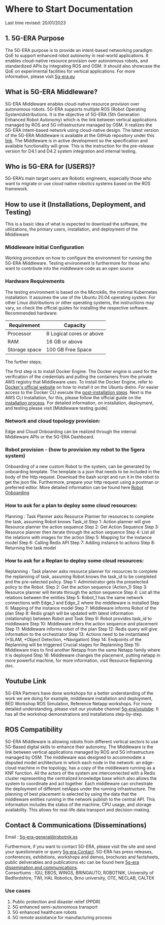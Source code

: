 # Where to Start Documentation

Last time revised: 20/01/2023

## 1. 5G-ERA Purpose

The 5G-ERA purpose is to provide an intent-based networking paradigm QoE to support enhanced robot autonomy in real-world applications. It enables cloud-native resource provision over autonomous robots, and standardized APIs by integrating ROS and OSM. It should also showcase the QoE on experimental facilities for vertical applications. For more information, please visit [5g-era.eu](https://5g-era.eu/)     

## What is 5G-ERA Middleware?
5G-ERA Middleware enables cloud-native resource provision over autonomous robots. 5G-ERA supports multiple ROS (Robot Operating System)distributions. It is the objective of 5G-ERA (5th Generation Enhanced Robot Autonomy) which is the link between vertical applications managed by ROS and 5G infrastructure managed by OSM. It realizes the 5G-ERA intent-based network using cloud-native design.  The latest version of the 5G-ERA Middleware is available at the GitHub repository under this [link](https://github.com/5G-ERA/middleware). The Middleware is in active development so the specification and available functionality will grow. This is the instruction for the pre-release version for D4.1 and D4.2 system integration and internal testing. 

## Who is 5G-ERA for (USERS)?
5G-ERA’s main target users are Robotic engineers, especially those who want to migrate or use cloud native robotics systems based on the ROS framework.

## How to use it (Installations, Deployment, and Testing)
This is a basic idea of what is expected to download the software, the utilizations, the primary users, installation, and deployment of the Middleware

### Middleware Initial Configuration
Working procedure on how to configure the environment for running the 5G-ERA Middleware. Testing environment is furthermore for those who want to contribute into the middleware code as an open source 

### Hardware Requirements
The testing environment is based on the Microk8s, the minimal Kubernetes installation. It assumes the use of the Ubuntu 20.04 operating system. For other Linux distributions or other operating systems, the instructions may vary, so check the official guides for installing the respective software.  
Recommended hardware:   

| Requirement | Capacity | 
| ----------- | -------- |
| Processor | 8 Logical cores or above |
| RAM | 16 GB or above |
| Storage space | 100 GB Free Space | 


The further steps;

The first step is to install Docker Engine. The Docker engine is used for the verification of the credentials and pulling the containers from the private AWS registry that Middleware uses. To install the Docker Engine, refer to [Docker's official website](https://docs.docker.com/engine/install/ubuntu/) on how to install it on the Ubuntu distro. For easier access to the Docker CLI execute the [post-installation steps](https://docs.docker.com/engine/install/linux-postinstall/). Next is the AWS CLI Installation, for this, please follow the official guide on the [installation process](https://docs.aws.amazon.com/cli/latest/userguide/getting-started-install.html).
For detailed information, on installation, deployment, and testing please visit [Middleware testing guide]

### Network and cloud topology provision:

Edge and Cloud Onboarding can be realized through the internal Middleware APIs or the 5G-ERA Dashboard. 

### Robot provision - (how to provision my robot to the 5gera system)

Onboarding of a new custom Robot to the system, can be generated by onboarding template. The template is a json that needs to be included in the body of the http request. Download the bash script and run it in the robot to get the json file. Furthermore, prepare your http request using a postman or preferred editor. More detailed information can be found here [Robot Onboarding]( https://github.com/5G-ERA/middleware/blob/main/docs/1_Middleware/1_Onboarding/Robot.md)

### How to ask for a plan to deploy some cloud resources:

Planning : Task Planner asks Resource Planner for resources to complete the task, assuming Robot knows Task_id 
Step 1: Action planner will give Resource planner the action sequence 
Step 2: Get Action Sequence
Step 3: Resource planner then iterate through the action sequence
Step 4: List all the relations with images for the action 
Step 5: Mapping for the instance model 
Step 6: Calling Redis API 
Step 7: Adding instance to actions 
Step 8: Returning the task model 

### How to ask for a Replan to deploy some cloud resources:

Replanning : Task planner asks resource planner for resources to complete the replanning of task, assuming Robot knows the task_id to be completed and the pre-selected policy.
Step 1: Administrator gets the preselected policy to the Robot. 
Step 2: Get the action sequence (Action_1)
Step 3: Resource planner will iterate through the action sequence 
Step 4: List all the relations between the entities 
Step 5: Robot_1 has the same network connections with Edge_1 and Edge_2 where the middleware is installed 
Step 6: Mapping of the instance model 
Step 7: Middleware informs Robot of the plan 
Step 8: Redis graph will be updated with latest information (relationship) between Robot and Task
Step 9: Robot provides task_id to middleware
Step 10: Middleware infers the action sequence and placement 
Step 11: Middleware informs robot of the plan 
Step 12: Redis query will give information to the orchestrator 
Step 13: Actions need to be instantiated (*SLAM, *Object Detection, *Navigation)
Step 14: Endpoints of the Replanning will be triggered 
Crucial stages for Replanning 
Step 15: Middleware tries to find another Netapp from the same Netapp family where it is deployed 
Step 16: Middleware changes the placement, putting netapp in more powerful machine, for more information, visit Resource Replanning doc. 

## Youtube Link

5G-ERA Partners have done workshops for a better understanding of the work we are doing for example, middleware installation and deployment, BED Workshop ROS Simulation, Reference Netapp workshops. For more detailed understanding, please visit our youtube channel  [5g-era/youtube](https://www.youtube.com/@5g-era460). It has all the workshop demonstrations and installations step-by-step.

## ROS Compatibility

5G-ERA Middleware is allowing robots from different vertical sectors to use 5G-Based digital skills to enhance their autonomy. The Middleware is the link between vertical applications managed by ROS and 5G infrastructure managed by OSM. The middleware was designed to accommodate a disputed model architecture in which each node in the network: an edge-cloud machine in the topology, has a copy of the middleware running as a KNF function. All the actors of the system are interconnected with a Redis cluster representing the centralized knowledge base which also allows the system to coordinate and act together. Each middleware can orchestrate the deployment of different netApps under the running infrastructure. The planning of best placement is selected by using the data that the middleware entities running in the network publish to the central API. This information includes the status of the machine, CPU usage, and storage availability. This allows for real-life data transport and decision-making. 
 
## Contact  & Communications (Disseminations)

Email : 5g-era-general@robotnik.es

Furthermore, if you want to contact 5G-ERA, please visit the site and send your questionnaire or query [5g-era Contact](https://5g-era.eu/contact/). 
5G-ERA has press releases, conferences, exhibitions, workshops and demos, brochures and factsheets, public deliverables and publications etc can be found here [5g-era dissemination and communications](https://5g-era.eu/dissemination-communication/).  
Consortiums : IQU, EBOS, WINGS, BRINGAUTO, ROBOTNIK, University of Bedfordshire, TWI, HAL Robotics, Brno university, OTE, NECLAB, CALTEK

### Use cases

1. Public protection and disaster relief (PPDR)
2. 5G enhanced semi-autonomous transport
3. 5G enhanced healthcare robots
4. 5G remote assistance for manufacturing process

















